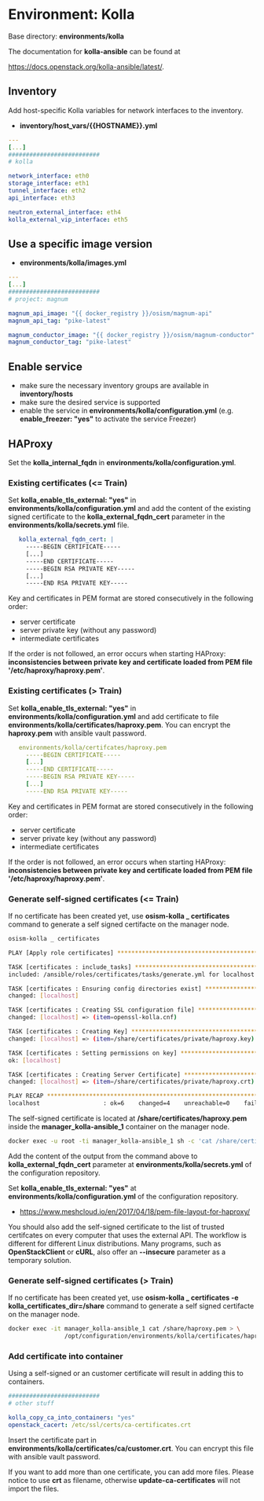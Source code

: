 # Environment: Kolla

Base directory: **environments/kolla**

The documentation for **kolla-ansible** can be found at

<https://docs.openstack.org/kolla-ansible/latest/>.

## Inventory

Add host-specific Kolla variables for network interfaces to the inventory.

* **inventory/host_vars/{{HOSTNAME}}.yml**

```yaml
---
[...]
##########################
# kolla

network_interface: eth0
storage_interface: eth1
tunnel_interface: eth2
api_interface: eth3

neutron_external_interface: eth4
kolla_external_vip_interface: eth5
```

## Use a specific image version

* **environments/kolla/images.yml**

```yaml
---
[...]
##########################
# project: magnum

magnum_api_image: "{{ docker_registry }}/osism/magnum-api"
magnum_api_tag: "pike-latest"

magnum_conductor_image: "{{ docker_registry }}/osism/magnum-conductor"
magnum_conductor_tag: "pike-latest"
```

## Enable service

* make sure the necessary inventory groups are available in **inventory/hosts**
* make sure the desired service is supported
* enable the service in **environments/kolla/configuration.yml** (e.g. **enable_freezer: "yes"** to activate the service Freezer)

## HAProxy

Set the **kolla_internal_fqdn** in **environments/kolla/configuration.yml**.

### Existing certificates (<= Train)

Set **kolla_enable_tls_external: "yes"** in **environments/kolla/configuration.yml** and add the content of the existing signed
certificate to the **kolla_external_fqdn_cert** parameter in the **environments/kolla/secrets.yml** file.

```yaml
   kolla_external_fqdn_cert: |
     -----BEGIN CERTIFICATE-----
     [...]
     -----END CERTIFICATE-----
     -----BEGIN RSA PRIVATE KEY-----
     [...]
     -----END RSA PRIVATE KEY-----
```

Key and certificates in PEM format are stored consecutively in the following order:

* server certificate
* server private key (without any password)
* intermediate certificates

If the order is not followed, an error occurs when starting HAProxy:
**inconsistencies between private key and certificate loaded from PEM file '/etc/haproxy/haproxy.pem'**.

### Existing certificates (> Train)

Set **kolla_enable_tls_external: "yes"** in **environments/kolla/configuration.yml** and add certificate to file
**environments/kolla/certificates/haproxy.pem**. You can encrypt the **haproxy.pem** with ansible vault password.

```yaml
   environments/kolla/certifcates/haproxy.pem
     -----BEGIN CERTIFICATE-----
     [...]
     -----END CERTIFICATE-----
     -----BEGIN RSA PRIVATE KEY-----
     [...]
     -----END RSA PRIVATE KEY-----
```

Key and certificates in PEM format are stored consecutively in the following order:

* server certificate
* server private key (without any password)
* intermediate certificates

If the order is not followed, an error occurs when starting HAProxy:
**inconsistencies between private key and certificate loaded from PEM file '/etc/haproxy/haproxy.pem'**.

### Generate self-signed certificates (<= Train)

If no certificate has been created yet, use **osism-kolla _ certificates** command to generate a self signed certifacte on the
manager node.

```sh
osism-kolla _ certificates

PLAY [Apply role certificates] ***********************************************************************************

TASK [certificates : include_tasks] ******************************************************************************
included: /ansible/roles/certificates/tasks/generate.yml for localhost

TASK [certificates : Ensuring config directories exist] **********************************************************
changed: [localhost]

TASK [certificates : Creating SSL configuration file] ************************************************************
changed: [localhost] => (item=openssl-kolla.cnf)

TASK [certificates : Creating Key] *******************************************************************************
changed: [localhost] => (item=/share/certificates/private/haproxy.key)

TASK [certificates : Setting permissions on key] *****************************************************************
ok: [localhost]

TASK [certificates : Creating Server Certificate] ****************************************************************
changed: [localhost] => (item=/share/certificates/private/haproxy.crt)

PLAY RECAP *******************************************************************************************************
localhost                  : ok=6    changed=4    unreachable=0    failed=0    skipped=0    rescued=0    ignored=0
```

The self-signed certificate is located at **/share/certificates/haproxy.pem** inside the **manager_kolla-ansible_1** container
on the manager node.

```sh
docker exec -u root -ti manager_kolla-ansible_1 sh -c 'cat /share/certificates/private/haproxy.*'
```

Add the content of the output from the command above to **kolla_external_fqdn_cert** parameter at
**environments/kolla/secrets.yml** of the configuration repository.

Set **kolla_enable_tls_external: "yes"** at **environments/kolla/configuration.yml** of the configuration repository.

* <https://www.meshcloud.io/en/2017/04/18/pem-file-layout-for-haproxy/>

You should also add the self-signed certificate to the list of trusted certifcates on every computer that uses the external API.
The workflow is different for different Linux distributions. Many programs, such as **OpenStackClient** or **cURL**,  also offer
an **--insecure** parameter as a temporary solution.

### Generate self-signed certificates (> Train)

If no certificate has been created yet, use **osism-kolla _ certificates -e kolla_certificates_dir=/share** command to generate
a self signed certifacte on the manager node.

```sh
docker exec -it manager_kolla-ansible_1 cat /share/haproxy.pem > \
                /opt/configuration/environments/kolla/certificates/haproxy.pem
```

### Add certificate into container

Using a self-signed or an customer certificate will result in adding this to containers.

```yaml
##########################
# other stuff

kolla_copy_ca_into_containers: "yes"
openstack_cacert: /etc/ssl/certs/ca-certificates.crt
```

Insert the certificate part in **environments/kolla/certificates/ca/customer.crt**. You can encrypt this file with ansible vault
password.

If you want to add more than one certificate, you can add more files. Please notice to use **crt** as filename, otherwise
**update-ca-certificates** will not import the files.
